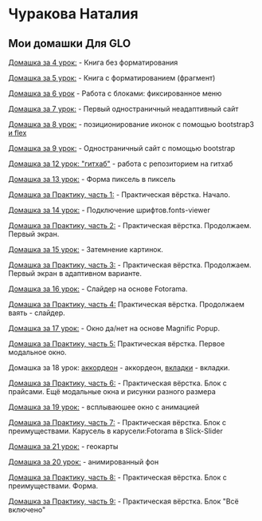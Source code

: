 # Чуракова Наталия
## Мои домашки Для GLO

[Домашка за 4 урок:](https://churadey.github.io/lesson_3) - Книга без форматирования

[Домашка за 5 урок:](https://churadey.github.io/Lesson_4) - Книга с форматированием (фрагмент)

[Домашка за 6 урок](https://churadey.github.io/Lesson_6) -  Работа с блоками: фиксированное меню

[Домашка за 7 урок:](https://churadey.github.io/Lesson_7) - Первый одностраничный неадаптивный сайт

[Домашка за 8 урок:](https://churadey.github.io/Lesson_8)  -  позиционирование иконок с помощью bootstrap3 [и flex](https://churadey.github.io/Lesson_8flex)

[Домашка за 9 урок:](https://churadey.github.io/Lesson_9) - Одностраничный сайт с помощью bootstrap

[Домашка за 12 урок: "гитхаб"](https://churadey.github.io/lesson_10) - работа с репозиторием на гитхаб

[Домашка за 13 урок:](https://churadey.github.io/Lesson_13) - Форма пиксель в пиксель

[Домашка за Практику, часть 1:](https://churadey.github.io/Lesson_14) - Практическая вёрстка. Начало.

[Домашка за 14 урок:](https://churadey.github.io/fonts-viewer) - Подключение шрифтов.fonts-viewer

[Домашка за Практику, часть 2:](https://churadey.github.io/Lesson_15) - Практическая вёрстка. Продолжаем. Первый экран.

[Домашка за 15 урок:](https://churadey.github.io/arhiv-s-dz-15-urok) - Затемнение картинок.

[Домашка за Практику, часть 3:](https://churadey.github.io/Lesson_16) - Практическая вёрстка. Продолжаем. Первый экран в адаптивном варианте.

[Домашка за 16 урок:](https://churadey.github.io/Fotorama) - Слайдер на основе Fotorama.

[Домашка за Практику, часть 4:](https://churadey.github.io/Lesson_17)  Практическая вёрстка. Продолжаем ваять - слайдер.

[Домашка за 17 урок:](https://churadey.github.io/MagnificPopup_YesNo) - Окно да/нет на основе Magnific Popup.

[Домашка за Практику, часть 5:](https://churadey.github.io/Lesson_18)  Практическая вёрстка. Первое модальное окно.

Домашка за 18 урок: [аккордеон](https://churadey.github.io/HomeWorkCollapse) - аккордеон, [вкладки](https://churadey.github.io/HomeWorkTabs) - вкладки.

[Домашка за Практику, часть 6:](https://churadey.github.io/Lesson_pr6) - Практическая вёрстка. Блок с прайсами. Ещё модальные окна и рисунки разного размера

[Домашка за 19 урок:](https://churadey.github.io/HomeWorkTabs_Animated) - всплываюшее окно с анимацией

[Домашка за Практику, часть 7:](https://churadey.github.io/Lesson_pr7) - Практическая вёрстка. Блок с преимуществами. Карусель в карусели:Fotorama в Slick-Slider

[Домашка за 21 урок:](https://churadey.github.io/Lesson_22geomap) - геокарты

[Домашка за 20 урок:](https://churadey.github.io/Lesson_20_video) - анимированный фон

[Домашка за Практику, часть 8:](https://churadey.github.io/Lesson_pr8) - Практическая вёрстка. Блок с преимуществами. Форма.

[Домашка за Практику, часть 9:](https://churadey.github.io/Lesson_pr9) - Практическая вёрстка. Блок "Всё включено"
